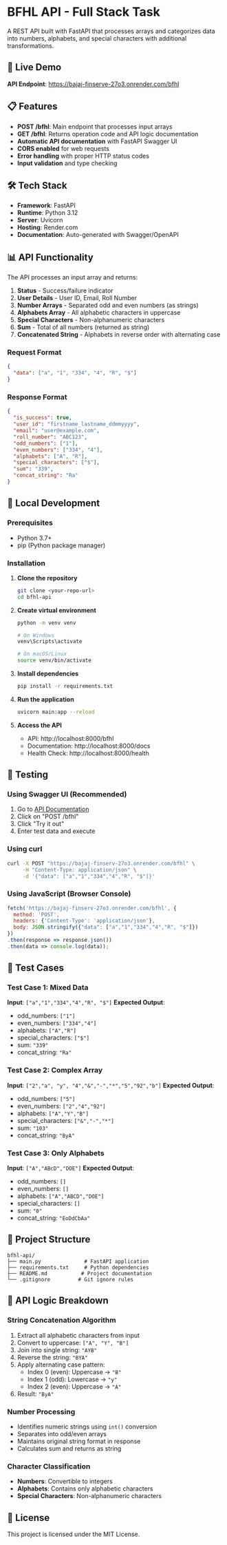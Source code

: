
# BFHL API - Full Stack Task

A REST API built with FastAPI that processes arrays and categorizes data into numbers, alphabets, and special characters with additional transformations.

## 🚀 Live Demo

**API Endpoint**: https://bajaj-finserve-27o3.onrender.com/bfhl


## 📋 Features

- **POST /bfhl**: Main endpoint that processes input arrays
- **GET /bfhl**: Returns operation code and API logic documentation
- **Automatic API documentation** with FastAPI Swagger UI
- **CORS enabled** for web requests
- **Error handling** with proper HTTP status codes
- **Input validation** and type checking

## 🛠️ Tech Stack

- **Framework**: FastAPI
- **Runtime**: Python 3.12
- **Server**: Uvicorn
- **Hosting**: Render.com
- **Documentation**: Auto-generated with Swagger/OpenAPI

## 📊 API Functionality

The API processes an input array and returns:

1. **Status** - Success/failure indicator
2. **User Details** - User ID, Email, Roll Number
3. **Number Arrays** - Separated odd and even numbers (as strings)
4. **Alphabets Array** - All alphabetic characters in uppercase
5. **Special Characters** - Non-alphanumeric characters
6. **Sum** - Total of all numbers (returned as string)
7. **Concatenated String** - Alphabets in reverse order with alternating case

### Request Format
```json
{
  "data": ["a", "1", "334", "4", "R", "$"]
}
```

### Response Format
```json
{
  "is_success": true,
  "user_id": "firstname_lastname_ddmmyyyy",
  "email": "user@example.com",
  "roll_number": "ABC123",
  "odd_numbers": ["1"],
  "even_numbers": ["334", "4"],
  "alphabets": ["A", "R"],
  "special_characters": ["$"],
  "sum": "339",
  "concat_string": "Ra"
}
```

## 🔧 Local Development

### Prerequisites
- Python 3.7+
- pip (Python package manager)

### Installation

1. **Clone the repository**
   ```bash
   git clone <your-repo-url>
   cd bfhl-api
   ```

2. **Create virtual environment**
   ```bash
   python -m venv venv
   
   # On Windows
   venv\Scripts\activate
   
   # On macOS/Linux
   source venv/bin/activate
   ```

3. **Install dependencies**
   ```bash
   pip install -r requirements.txt
   ```

4. **Run the application**
   ```bash
   uvicorn main:app --reload
   ```

5. **Access the API**
   - API: http://localhost:8000/bfhl
   - Documentation: http://localhost:8000/docs
   - Health Check: http://localhost:8000/health

## 🧪 Testing

### Using Swagger UI (Recommended)
1. Go to [API Documentation](https://bajaj-finserv-27o3.onrender.com/docs)
2. Click on "POST /bfhl"
3. Click "Try it out"
4. Enter test data and execute

### Using curl
```bash
curl -X POST "https://bajaj-finserv-27o3.onrender.com/bfhl" \
     -H "Content-Type: application/json" \
     -d '{"data": ["a","1","334","4","R", "$"]}'
```

### Using JavaScript (Browser Console)
```javascript
fetch('https://bajaj-finserv-27o3.onrender.com/bfhl', {
  method: 'POST',
  headers: {'Content-Type': 'application/json'},
  body: JSON.stringify({"data": ["a","1","334","4","R", "$"]})
})
.then(response => response.json())
.then(data => console.log(data));
```

## 📝 Test Cases

### Test Case 1: Mixed Data
**Input**: `["a","1","334","4","R", "$"]`
**Expected Output**:
- odd_numbers: `["1"]`
- even_numbers: `["334","4"]`
- alphabets: `["A","R"]`
- special_characters: `["$"]`
- sum: `"339"`
- concat_string: `"Ra"`

### Test Case 2: Complex Array
**Input**: `["2","a", "y", "4","&","-","*","5","92","b"]`
**Expected Output**:
- odd_numbers: `["5"]`
- even_numbers: `["2","4","92"]`
- alphabets: `["A","Y","B"]`
- special_characters: `["&","-","*"]`
- sum: `"103"`
- concat_string: `"ByA"`

### Test Case 3: Only Alphabets
**Input**: `["A","ABcD","DOE"]`
**Expected Output**:
- odd_numbers: `[]`
- even_numbers: `[]`
- alphabets: `["A","ABCD","DOE"]`
- special_characters: `[]`
- sum: `"0"`
- concat_string: `"EoDdCbAa"`

## 📂 Project Structure

```
bfhl-api/
├── main.py              # FastAPI application
├── requirements.txt     # Python dependencies
├── README.md           # Project documentation
└── .gitignore         # Git ignore rules
```

## 🔄 API Logic Breakdown

### String Concatenation Algorithm
1. Extract all alphabetic characters from input
2. Convert to uppercase: `["A", "Y", "B"]`
3. Join into single string: `"AYB"`
4. Reverse the string: `"BYA"`
5. Apply alternating case pattern:
   - Index 0 (even): Uppercase → `"B"`
   - Index 1 (odd): Lowercase → `"y"`
   - Index 2 (even): Uppercase → `"A"`
6. Result: `"ByA"`

### Number Processing
- Identifies numeric strings using `int()` conversion
- Separates into odd/even arrays
- Maintains original string format in response
- Calculates sum and returns as string

### Character Classification
- **Numbers**: Convertible to integers
- **Alphabets**: Contains only alphabetic characters
- **Special Characters**: Non-alphanumeric characters

## 📄 License

This project is licensed under the MIT License.
